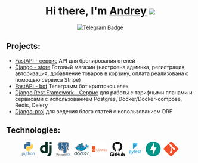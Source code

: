 <div id="header" align="center">
  <h1 align="center">Hi there, I'm <a href="https://www.linkedin.com/in/green95andre/" target="_blank">Andrey</a>
<img src="https://github.com/blackcater/blackcater/raw/main/images/Hi.gif" height="32"/></h1>
</div>
<div id="badges" align="center">
  <a href="https://t.me/Gry_95">
    <img src="https://img.shields.io/badge/Telegram-blue?logo=telegram&logoColor=white&style=for-the-badge" alt="Telegram Badge"/>
  </a>
</div>

<h2>Projects:</h2>

- [FastAPI - сервис](https://github.com/Gry-95/API_for_hotel_booking) API для бронирования отелей
- [Django - store](https://github.com/Gry-95/django_store) Готовый магазин (настроена админка, регистрация, авторизация, добавление товаров в корзину, оплата реализована с помощью сервиса Stripe)
- [FastAPI - bot](https://github.com/Gry-95/tg_crypto_bot) Телеграмм бот криптокошелек
- [Django Rest Framework - Сервис](https://github.com/Gry-95/service_app) для работы с тарифными планами и сервисами с использованием Postgres, Docker/Docker-compose, Redis, Celery
- [Django-proj](https://github.com/Gry-95/popular_people/) для ведения блога статей с использованием DRF

<h2>Technologies:</h2>
<div align="center">
  <img src="https://github.com/devicons/devicon/blob/master/icons/python/python-original-wordmark.svg" title="Python" alt="Python" width="40" height="40"/>&nbsp;
  <img src="https://github.com/devicons/devicon/blob/master/icons/django/django-plain.svg" title="Django" alt="Django" width="40" height="40"/>&nbsp;
  <img src="https://github.com/devicons/devicon/blob/master/icons/postgresql/postgresql-original-wordmark.svg" title="Postgresql" alt="Postgresql" width="40" height="40"/>&nbsp;
  <img src="https://github.com/devicons/devicon/blob/master/icons/docker/docker-original-wordmark.svg" title="Docker" alt="Docker" width="40" height="40"/>&nbsp;
  <img src="https://github.com/devicons/devicon/blob/master/icons/ubuntu/ubuntu-plain-wordmark.svg" title="Ubuntu" alt="Ubuntu" width="40" height="40"/>&nbsp;
  <img src="https://github.com/devicons/devicon/blob/master/icons/github/github-original-wordmark.svg" title="Github" alt="Github" width="40" height="40"/>&nbsp;
  <img src="https://github.com/devicons/devicon/blob/master/icons/pytest/pytest-plain-wordmark.svg" title="Pytest" alt="Pytest" width="40" height="40"/>&nbsp;
  <img src="https://github.com/devicons/devicon/blob/master/icons/fastapi/fastapi-original.svg" title="FastAPI" alt="FastAPI" width="40" height="40"/>&nbsp;
  <img src="https://github.com/devicons/devicon/blob/master/icons/git/git-original.svg" title="Git" alt="Git" width="40" height="40"/>&nbsp;
</div>
